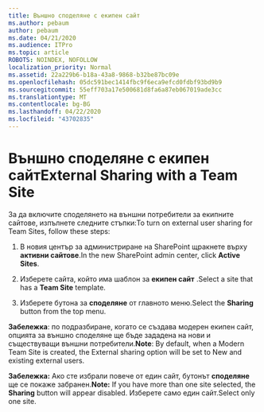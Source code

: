 ```yaml
---
title: Външно споделяне с екипен сайт
ms.author: pebaum
author: pebaum
ms.date: 04/21/2020
ms.audience: ITPro
ms.topic: article
ROBOTS: NOINDEX, NOFOLLOW
localization_priority: Normal
ms.assetid: 22a229b6-b18a-43a8-9868-b32be87bc09e
ms.openlocfilehash: 05dc591bec1414fbc9f6eca9efcd0fdbf93bd9b9
ms.sourcegitcommit: 55eff703a17e500681d8fa6a87eb067019ade3cc
ms.translationtype: MT
ms.contentlocale: bg-BG
ms.lasthandoff: 04/22/2020
ms.locfileid: "43702835"
---
```

# <a name="external-sharing-with-a-team-site"></a><span data-ttu-id="16b5b-102">Външно споделяне с екипен сайт</span><span class="sxs-lookup"><span data-stu-id="16b5b-102">External Sharing with a Team Site</span></span>

<span data-ttu-id="16b5b-103">За да включите споделянето на външни потребители за екипните сайтове, изпълнете следните стъпки:</span><span class="sxs-lookup"><span data-stu-id="16b5b-103">To turn on external user sharing for Team Sites, follow these steps:</span></span> 
  
1. <span data-ttu-id="16b5b-104">В новия център за администриране на SharePoint щракнете върху **активни сайтове**.</span><span class="sxs-lookup"><span data-stu-id="16b5b-104">In the new SharePoint admin center, click **Active Sites**.</span></span>
  
2. <span data-ttu-id="16b5b-105">Изберете сайта, който има шаблон за **екипен сайт** .</span><span class="sxs-lookup"><span data-stu-id="16b5b-105">Select a site that has a **Team Site** template.</span></span> 
  
3. <span data-ttu-id="16b5b-106">Изберете бутона за **споделяне** от главното меню.</span><span class="sxs-lookup"><span data-stu-id="16b5b-106">Select the **Sharing** button from the top menu.</span></span> 
  
 <span data-ttu-id="16b5b-107">**Забележка**: по подразбиране, когато се създава модерен екипен сайт, опцията за външно споделяне ще бъде зададена на нови и съществуващи външни потребители.</span><span class="sxs-lookup"><span data-stu-id="16b5b-107">**Note**: By default, when a Modern Team Site is created, the External sharing option will be set to New and existing external users.</span></span> 
  
 <span data-ttu-id="16b5b-108">**Забележка:** Ако сте избрали повече от един сайт, бутонът **споделяне** ще се покаже забранен.</span><span class="sxs-lookup"><span data-stu-id="16b5b-108">**Note:** If you have more than one site selected, the **Sharing** button will appear disabled.</span></span> <span data-ttu-id="16b5b-109">Изберете само един сайт.</span><span class="sxs-lookup"><span data-stu-id="16b5b-109">Select only one site.</span></span> 
  

